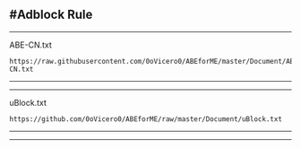 #Adblock Rule
---------------------------------------------------------------------------------      
---------------------------------------------------------------------------------      
ABE-CN.txt   
```
https://raw.githubusercontent.com/0oVicero0/ABEforME/master/Document/ABE-CN.txt

```
---------------------------------------------------------------------------------       
---------------------------------------------------------------------------------      
uBlock.txt
```
https://github.com/0oVicero0/ABEforME/raw/master/Document/uBlock.txt

```
---------------------------------------------------------------------------------      
---------------------------------------------------------------------------------       
